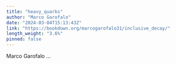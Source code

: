 ```yaml
---
title: "heavy_quarks"
author: "Marco Garofalo"
date: "2024-03-04T15:13:43Z"
link: "https://bookdown.org/marcogarofalo31/inclusive_decay/"
length_weight: "3.6%"
pinned: false
---
```


Marco Garofalo  ...

